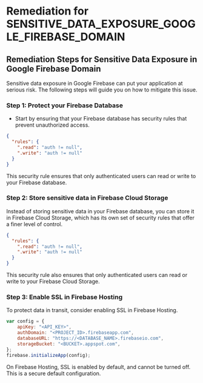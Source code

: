 # Remediation for SENSITIVE_DATA_EXPOSURE_GOOGLE_FIREBASE_DOMAIN

## Remediation Steps for Sensitive Data Exposure in Google Firebase Domain

Sensitive data exposure in Google Firebase can put your application at serious risk. The following steps will guide you on how to mitigate this issue.

### Step 1: Protect your Firebase Database
- Start by ensuring that your Firebase database has security rules that prevent unauthorized access.

```json
{
  "rules": {
    ".read": "auth != null",
    ".write": "auth != null"
  }
}
```
This security rule ensures that only authenticated users can read or write to your Firebase database.

### Step 2: Store sensitive data in Firebase Cloud Storage
Instead of storing sensitive data in your Firebase database, you can store it in Firebase Cloud Storage, which has its own set of security rules that offer a finer level of control.

```json
{
  "rules": {
    ".read": "auth != null",
    ".write": "auth != null"
  }
}
```
This security rule also ensures that only authenticated users can read or write to your Firebase Cloud Storage.

### Step 3: Enable SSL in Firebase Hosting
To protect data in transit, consider enabling SSL in Firebase Hosting.
```javascript
var config = {
    apiKey: "<API_KEY>",
    authDomain: "<PROJECT_ID>.firebaseapp.com",
    databaseURL: "https://<DATABASE_NAME>.firebaseio.com",
    storageBucket: "<BUCKET>.appspot.com",
};
firebase.initializeApp(config);
```
On Firebase Hosting, SSL is enabled by default, and cannot be turned off. This is a secure default configuration.